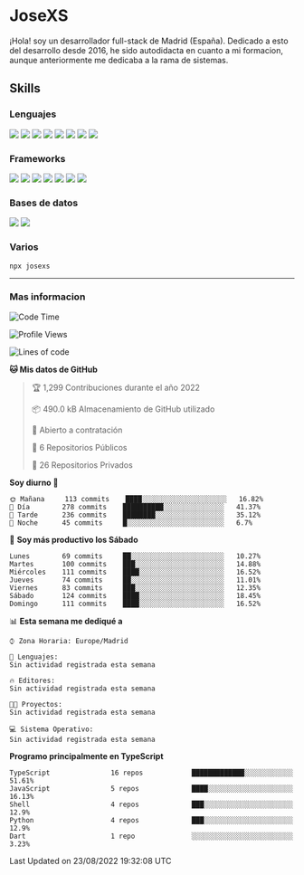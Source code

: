 # JoseXS
¡Hola! soy un desarrollador full-stack de Madrid (España). Dedicado a esto del desarrollo desde 2016, he sido autodidacta en cuanto a mi formacion, aunque anteriormente me dedicaba a la rama de sistemas.


## Skills

### Lenguajes
![](https://img.shields.io/badge/HTML5-E34F26?style=for-the-badge&logo=html5&logoColor=white) ![](https://img.shields.io/badge/CSS3-1572B6?style=for-the-badge&logo=css3&logoColor=white) ![](https://img.shields.io/badge/Sass-CC6699?style=for-the-badge&logo=sass&logoColor=white) ![](https://img.shields.io/badge/JavaScript-F7DF1E?style=for-the-badge&logo=javascript&logoColor=black) ![](https://img.shields.io/badge/TypeScript-007ACC?style=for-the-badge&logo=typescript&logoColor=white) ![](https://img.shields.io/badge/Python-14354C?style=for-the-badge&logo=python&logoColor=white) ![](https://img.shields.io/badge/Markdown-000000?style=for-the-badge&logo=markdown&logoColor=white) ![](https://img.shields.io/badge/Dart-0175C2?style=for-the-badge&logo=dart&logoColor=white) 

### Frameworks
![](https://img.shields.io/badge/Ionic-3880FF?style=for-the-badge&logo=ionic&logoColor=white) ![](https://img.shields.io/badge/Capacitor-119EFF?style=for-the-badge&logo=Capacitor&logoColor=white) ![](https://img.shields.io/badge/Angular-DD0031?style=for-the-badge&logo=angular&logoColor=white) ![](https://img.shields.io/badge/AngularJS-E23237?style=for-the-badge&logo=angularjs&logoColor=white) ![](https://img.shields.io/badge/Bootstrap-563D7C?style=for-the-badge&logo=bootstrap&logoColor=white) ![](https://img.shields.io/badge/Express.js-404D59?style=for-the-badge) ![](https://img.shields.io/badge/Flutter-02569B?style=for-the-badge&logo=flutter&logoColor=white)


### Bases de datos
![](https://img.shields.io/badge/MongoDB-4EA94B?style=for-the-badge&logo=mongodb&logoColor=white) ![](https://img.shields.io/badge/MySQL-00000F?style=for-the-badge&logo=mysql&logoColor=white)


### Varios

```
npx josexs
```

----
### Mas informacion

<!--START_SECTION:waka-->
![Code Time](http://img.shields.io/badge/Code%20Time-658%20hrs%208%20mins-blue)

![Profile Views](http://img.shields.io/badge/Visitas%20al%20perfil-3-blue)

![Lines of code](https://img.shields.io/badge/Desde%20Hola%20Mundo%20he%20escrito-108%20Thousand%20Lineas%20de%20c%C3%B3digo-blue)

**🐱 Mis datos de GitHub** 

> 🏆 1,299 Contribuciones durante el año 2022
 > 
> 📦 490.0 kB Almacenamiento de GitHub utilizado 
 > 
> 💼 Abierto a contratación
 > 
> 📜 6 Repositorios Públicos 
 > 
> 🔑 26 Repositorios Privados  
 > 
**Soy diurno 🐤** 

```text
🌞 Mañana     113 commits    ████░░░░░░░░░░░░░░░░░░░░░   16.82% 
🌆 Día        278 commits    ██████████░░░░░░░░░░░░░░░   41.37% 
🌃 Tarde      236 commits    ████████░░░░░░░░░░░░░░░░░   35.12% 
🌙 Noche      45 commits     █░░░░░░░░░░░░░░░░░░░░░░░░   6.7%

```
📅 **Soy más productivo los Sábado** 

```text
Lunes        69 commits     ██░░░░░░░░░░░░░░░░░░░░░░░   10.27% 
Martes       100 commits    ███░░░░░░░░░░░░░░░░░░░░░░   14.88% 
Miércoles    111 commits    ████░░░░░░░░░░░░░░░░░░░░░   16.52% 
Jueves       74 commits     ██░░░░░░░░░░░░░░░░░░░░░░░   11.01% 
Viernes      83 commits     ███░░░░░░░░░░░░░░░░░░░░░░   12.35% 
Sábado       124 commits    ████░░░░░░░░░░░░░░░░░░░░░   18.45% 
Domingo      111 commits    ████░░░░░░░░░░░░░░░░░░░░░   16.52%

```


📊 **Esta semana me dediqué a** 

```text
⌚︎ Zona Horaria: Europe/Madrid

💬 Lenguajes: 
Sin actividad registrada esta semana

🔥 Editores: 
Sin actividad registrada esta semana

🐱‍💻 Proyectos: 
Sin actividad registrada esta semana

💻 Sistema Operativo: 
Sin actividad registrada esta semana

```

**Programo principalmente en TypeScript** 

```text
TypeScript               16 repos            █████████████░░░░░░░░░░░░   51.61% 
JavaScript               5 repos             ████░░░░░░░░░░░░░░░░░░░░░   16.13% 
Shell                    4 repos             ███░░░░░░░░░░░░░░░░░░░░░░   12.9% 
Python                   4 repos             ███░░░░░░░░░░░░░░░░░░░░░░   12.9% 
Dart                     1 repo              ░░░░░░░░░░░░░░░░░░░░░░░░░   3.23%

```

 Last Updated on 23/08/2022 19:32:08 UTC
<!--END_SECTION:waka-->


